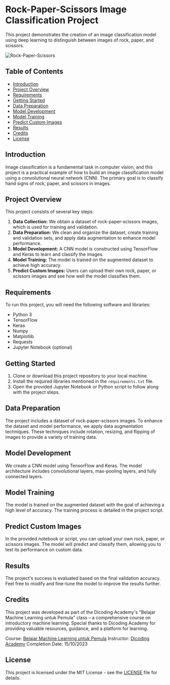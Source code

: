 # Rock-Paper-Scissors Image Classification Project

This project demonstrates the creation of an image classification model using deep learning to distinguish between images of rock, paper, and scissors.

![Rock-Paper-Scissors](https://www.science.org/do/10.1126/science.aac4663/abs/sn-rockpaper.jpg)

## Table of Contents
- [Introduction](#introduction)
- [Project Overview](#project-overview)
- [Requirements](#requirements)
- [Getting Started](#getting-started)
- [Data Preparation](#data-preparation)
- [Model Development](#model-development)
- [Model Training](#model-training)
- [Predict Custom Images](#predict-custom-images)
- [Results](#results)
- [Credits](#credits)
- [License](#license)

## Introduction
Image classification is a fundamental task in computer vision, and this project is a practical example of how to build an image classification model using a convolutional neural network (CNN). The primary goal is to classify hand signs of rock, paper, and scissors in images.

## Project Overview
This project consists of several key steps:
1. **Data Collection:** We obtain a dataset of rock-paper-scissors images, which is used for training and validation.
2. **Data Preparation:** We clean and organize the dataset, create training and validation sets, and apply data augmentation to enhance model performance.
3. **Model Development:** A CNN model is constructed using TensorFlow and Keras to learn and classify the images.
4. **Model Training:** The model is trained on the augmented dataset to achieve high accuracy.
5. **Predict Custom Images:** Users can upload their own rock, paper, or scissors images and see how well the model classifies them.

## Requirements
To run this project, you will need the following software and libraries:
- Python 3
- TensorFlow
- Keras
- Numpy
- Matplotlib
- Requests
- Jupyter Notebook (optional)

## Getting Started
1. Clone or download this project repository to your local machine.
2. Install the required libraries mentioned in the `requirements.txt` file.
3. Open the provided Jupyter Notebook or Python script to follow along with the project steps.

## Data Preparation
The project includes a dataset of rock-paper-scissors images. To enhance the dataset and model performance, we apply data augmentation techniques. These techniques include rotation, resizing, and flipping of images to provide a variety of training data.

## Model Development
We create a CNN model using TensorFlow and Keras. The model architecture includes convolutional layers, max-pooling layers, and fully connected layers.

## Model Training
The model is trained on the augmented dataset with the goal of achieving a high level of accuracy. The training process is detailed in the project script.

## Predict Custom Images
In the provided notebook or script, you can upload your own rock, paper, or scissors images. The model will predict and classify them, allowing you to test its performance on custom data.

## Results
The project's success is evaluated based on the final validation accuracy. Feel free to modify and fine-tune the model to improve the results further.

## Credits
This project was developed as part of the Dicoding Academy's "Belajar Machine Learning untuk Pemula" class – a comprehensive course on introductory machine learning. Special thanks to Dicoding Academy for providing valuable resources, guidance, and a platform for learning.

Course: [Belajar Machine Learning untuk Pemula](https://www.dicoding.com/academies/184)
Instructor: [Dicoding Academy](https://www.dicoding.com/)
Completion Date: 15/10/2023
## License
This project is licensed under the MIT License - see the [LICENSE](LICENSE) file for details.
